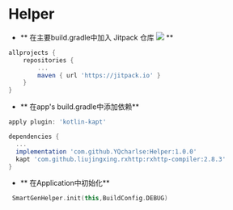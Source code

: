# Helper

- ** 在主要build.gradle中加入 Jitpack 仓库 [![](https://jitpack.io/v/YQcharlse/Helper.svg)](https://jitpack.io/#YQcharlse/Helper)  **
```gradle
allprojects {
    repositories {
        ...
        maven { url 'https://jitpack.io' }
    }
}
```

- ** 在app's build.gradle中添加依赖**

```gradle
apply plugin: 'kotlin-kapt'

dependencies {
  ...
  implementation 'com.github.YQcharlse:Helper:1.0.0'
  kapt 'com.github.liujingxing.rxhttp:rxhttp-compiler:2.8.3'
}
```
  
- ** 在Application中初始化**

```kotlin
 SmartGenHelper.init(this,BuildConfig.DEBUG)
```
